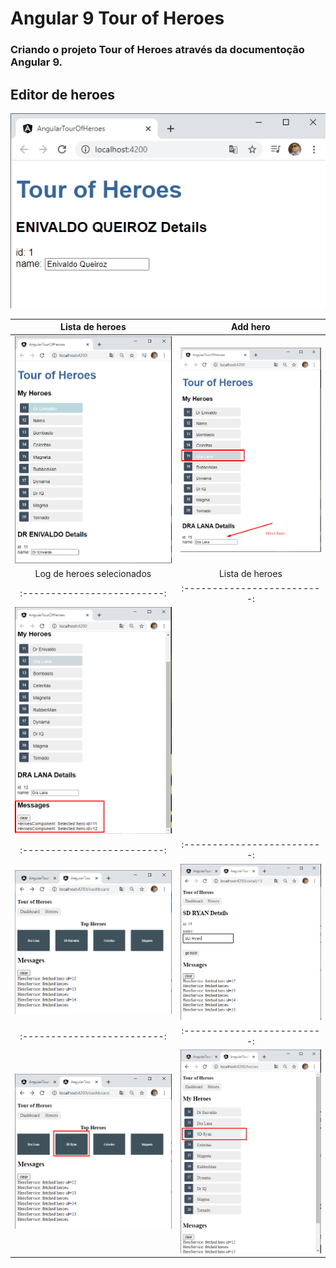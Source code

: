 # Angular 9 Tour of Heroes
### Criando o projeto Tour of Heroes através da documentoção Angular 9.

## Editor de heroes

![](https://github.com/enivaldoqueiroz/Angular9-Tour-of-Heroes/blob/main/src/imagens/001_IMG.png)

Lista de heroes            | Add hero
:-------------------------:|:-------------------------:
![](https://github.com/enivaldoqueiroz/Angular9-Tour-of-Heroes/blob/main/src/imagens/002_IMG.png) | ![](https://github.com/enivaldoqueiroz/Angular9-Tour-of-Heroes/blob/main/src/imagens/003_IMG.png)
Log de heroes selecionados | Lista de heroes
:-------------------------:|:-------------------------:
![](https://github.com/enivaldoqueiroz/Angular9-Tour-of-Heroes/blob/main/src/imagens/004_IMG.png) | 
:-------------------------:|:-------------------------:
![](https://github.com/enivaldoqueiroz/Angular9-Tour-of-Heroes/blob/main/src/imagens/005_IMG.png) | ![](https://github.com/enivaldoqueiroz/Angular9-Tour-of-Heroes/blob/main/src/imagens/006_IMG.png)
:-------------------------:|:-------------------------:
![](https://github.com/enivaldoqueiroz/Angular9-Tour-of-Heroes/blob/main/src/imagens/007_IMG.png)  |  ![](https://github.com/enivaldoqueiroz/Angular9-Tour-of-Heroes/blob/main/src/imagens/008_IMG.png)



